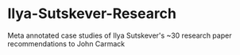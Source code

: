 # Ilya-Sutskever-Research
Meta annotated case studies of Ilya Sutskever's ~30 research paper recommendations to John Carmack

